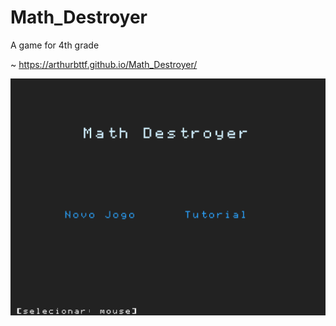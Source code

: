 # Math_Destroyer
A game for 4th grade

~ https://arthurbttf.github.io/Math_Destroyer/

![alt text](https://raw.githubusercontent.com/ArthurBMO/Math_Destroyer/master/start.png)
